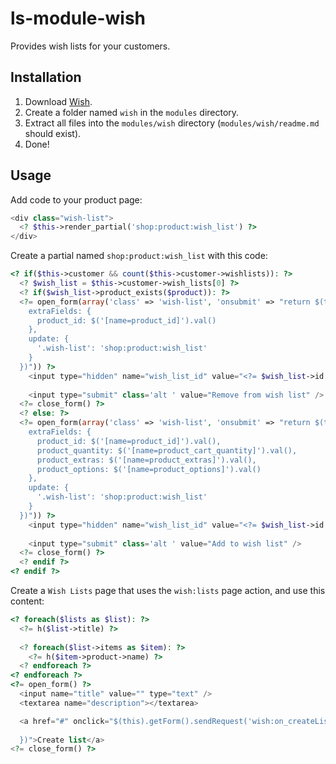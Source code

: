 # ls-module-wish
Provides wish lists for your customers.

## Installation
1. Download [Wish](https://github.com/limewheel/ls-module-wish/zipball/master).
1. Create a folder named `wish` in the `modules` directory.
1. Extract all files into the `modules/wish` directory (`modules/wish/readme.md` should exist).
1. Done!

## Usage
Add code to your product page:

```php
<div class="wish-list">
  <? $this->render_partial('shop:product:wish_list') ?>
</div>
```

Create a partial named `shop:product:wish_list` with this code:

```php
<? if($this->customer && count($this->customer->wishlists)): ?>
  <? $wish_list = $this->customer->wish_lists[0] ?>
  <? if($wish_list->product_exists($product)): ?>
  <?= open_form(array('class' => 'wish-list', 'onsubmit' => "return $(this).sendRequest('wish:on_removeFromList', {
    extraFields: {
      product_id: $('[name=product_id]').val()
    },
    update: {
      '.wish-list': 'shop:product:wish_list'
    }
  })")) ?>
    <input type="hidden" name="wish_list_id" value="<?= $wish_list->id ?>" />
    
    <input type="submit" class='alt ' value="Remove from wish list" />
  <?= close_form() ?>
  <? else: ?>
  <?= open_form(array('class' => 'wish-list', 'onsubmit' => "return $(this).sendRequest('wish:on_addToList', {
    extraFields: {
      product_id: $('[name=product_id]').val(),
      product_quantity: $('[name=product_cart_quantity]').val(),
      product_extras: $('[name=product_extras]').val(),
      product_options: $('[name=product_options]').val()
    },
    update: {
      '.wish-list': 'shop:product:wish_list'
    }
  })")) ?>
    <input type="hidden" name="wish_list_id" value="<?= $wish_list->id ?>" />
    
    <input type="submit" class='alt ' value="Add to wish list" />
  <?= close_form() ?>
  <? endif ?>
<? endif ?>
```
 
Create a `Wish Lists` page that uses the `wish:lists` page action, and use this content:

```php
<? foreach($lists as $list): ?>
  <?= h($list->title) ?>
  
  <? foreach($list->items as $item): ?>
    <?= h($item->product->name) ?>
  <? endforeach ?>
<? endforeach ?>
<?= open_form() ?>
  <input name="title" value="" type="text" />
  <textarea name="description"></textarea>

  <a href="#" onclick="$(this).getForm().sendRequest('wish:on_createList', {
    
  })">Create list</a>
<?= close_form() ?>​
```
